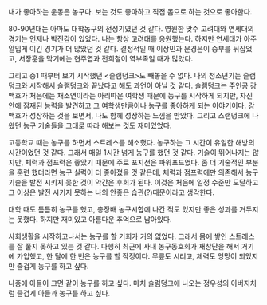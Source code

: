 <span style="font-family:AppleSDGothicNeo-Regular;color:#000ff;">내가</span> <span style="font-family:AppleSDGothicNeo-Regular;color:#000ff;">좋아하는</span> <span style="font-family:AppleSDGothicNeo-Regular;color:#000ff;">운동은</span> <span style="font-family:AppleSDGothicNeo-Regular;color:#000ff;">농구다</span><span style="color:#000ff;">.</span> <span style="font-family:AppleSDGothicNeo-Regular;color:#000ff;">보는</span> <span style="font-family:AppleSDGothicNeo-Regular;color:#000ff;">것도</span> <span style="font-family:AppleSDGothicNeo-Regular;color:#000ff;">좋아하고</span> <span style="font-family:AppleSDGothicNeo-Regular;color:#000ff;">직접</span> <span style="font-family:AppleSDGothicNeo-Regular;color:#000ff;">몸으로</span> <span style="font-family:AppleSDGothicNeo-Regular;color:#000ff;">하는</span> <span style="font-family:AppleSDGothicNeo-Regular;color:#000ff;">것으로</span> <span style="font-family:AppleSDGothicNeo-Regular;color:#000ff;">좋아한다</span><span style="color:#000ff;">.</span>

<span style="color:#000ff;">80-90</span><span style="font-family:AppleSDGothicNeo-Regular;color:#000ff;">년대는</span> <span style="font-family:AppleSDGothicNeo-Regular;color:#000ff;">아마도</span> <span style="font-family:AppleSDGothicNeo-Regular;color:#000ff;">대학농구의</span> <span style="font-family:AppleSDGothicNeo-Regular;color:#000ff;">전성기였던</span> <span style="font-family:AppleSDGothicNeo-Regular;color:#000ff;">것</span> <span style="font-family:AppleSDGothicNeo-Regular;color:#000ff;">같다</span><span style="color:#000ff;">.</span> <span style="font-family:AppleSDGothicNeo-Regular;color:#000ff;">영원한</span> <span style="font-family:AppleSDGothicNeo-Regular;color:#000ff;">맞수</span> <span style="font-family:AppleSDGothicNeo-Regular;color:#000ff;">고려대와</span> <span style="font-family:AppleSDGothicNeo-Regular;color:#000ff;">연세대의</span> <span style="font-family:AppleSDGothicNeo-Regular;color:#000ff;">경기는</span> <span style="font-family:AppleSDGothicNeo-Regular;color:#000ff;">언제나</span> <span style="font-family:AppleSDGothicNeo-Regular;color:#000ff;">박진감이</span> <span style="font-family:AppleSDGothicNeo-Regular;color:#000ff;">있었다</span><span style="color:#000ff;">.</span> <span style="font-family:AppleSDGothicNeo-Regular;color:#000ff;">나는</span> <span style="font-family:AppleSDGothicNeo-Regular;color:#000ff;">항상</span> <span style="font-family:AppleSDGothicNeo-Regular;color:#000ff;">고려대를</span> <span style="font-family:AppleSDGothicNeo-Regular;color:#000ff;">응원했는다</span><span style="color:#000ff;">.</span> <span style="font-family:AppleSDGothicNeo-Regular;color:#000ff;">하지만</span> <span style="font-family:AppleSDGothicNeo-Regular;color:#000ff;">연세대가</span> <span style="font-family:AppleSDGothicNeo-Regular;color:#000ff;">아주</span> <span style="font-family:AppleSDGothicNeo-Regular;color:#000ff;">얄밉게</span> <span style="font-family:AppleSDGothicNeo-Regular;color:#000ff;">이긴</span> <span style="font-family:AppleSDGothicNeo-Regular;color:#000ff;">경기가</span> <span style="font-family:AppleSDGothicNeo-Regular;color:#000ff;">더</span> <span style="font-family:AppleSDGothicNeo-Regular;color:#000ff;">많았던</span> <span style="font-family:AppleSDGothicNeo-Regular;color:#000ff;">것</span> <span style="font-family:AppleSDGothicNeo-Regular;color:#000ff;">같다</span><span style="color:#000ff;">.</span> <span style="font-family:AppleSDGothicNeo-Regular;color:#000ff;">결정적일</span> <span style="font-family:AppleSDGothicNeo-Regular;color:#000ff;">때</span> <span style="font-family:AppleSDGothicNeo-Regular;color:#000ff;">이상민과</span> <span style="font-family:AppleSDGothicNeo-Regular;color:#000ff;">문경은이</span> <span style="font-family:AppleSDGothicNeo-Regular;color:#000ff;">승부를</span> <span style="font-family:AppleSDGothicNeo-Regular;color:#000ff;">뒤집었고</span><span style="color:#000ff;">,</span> <span style="font-family:AppleSDGothicNeo-Regular;color:#000ff;">서장훈을</span> <span style="font-family:AppleSDGothicNeo-Regular;color:#000ff;">막기에는</span> <span style="font-family:AppleSDGothicNeo-Regular;color:#000ff;">현주엽과</span> <span style="font-family:AppleSDGothicNeo-Regular;color:#000ff;">전희철이</span> <span style="font-family:AppleSDGothicNeo-Regular;color:#000ff;">역부족일</span> <span style="font-family:AppleSDGothicNeo-Regular;color:#000ff;">때가</span> <span style="font-family:AppleSDGothicNeo-Regular;color:#000ff;">많았다</span><span style="color:#000ff;">.</span>

<span style="font-family:AppleSDGothicNeo-Regular;color:#000ff;">그리고</span> <span style="font-family:AppleSDGothicNeo-Regular;color:#000ff;">중</span><span style="color:#000ff;">1</span> <span style="font-family:AppleSDGothicNeo-Regular;color:#000ff;">때부터</span> <span style="font-family:AppleSDGothicNeo-Regular;color:#000ff;">보기</span> <span style="font-family:AppleSDGothicNeo-Regular;color:#000ff;">시작했던</span> <span style="color:#000ff;"><</span><span style="font-family:AppleSDGothicNeo-Regular;color:#000ff;">슬램덩크</span><span style="color:#000ff;">></span><span style="font-family:AppleSDGothicNeo-Regular;color:#000ff;">도</span> <span style="font-family:AppleSDGothicNeo-Regular;color:#000ff;">빼놓을</span> <span style="font-family:AppleSDGothicNeo-Regular;color:#000ff;">수</span> <span style="font-family:AppleSDGothicNeo-Regular;color:#000ff;">없다</span><span style="color:#000ff;">.</span> <span style="font-family:AppleSDGothicNeo-Regular;color:#000ff;">나의</span> <span style="font-family:AppleSDGothicNeo-Regular;color:#000ff;">청소년기는</span> <span style="font-family:AppleSDGothicNeo-Regular;color:#000ff;">슬램덩크와</span> <span style="font-family:AppleSDGothicNeo-Regular;color:#000ff;">시작해서</span> <span style="font-family:AppleSDGothicNeo-Regular;color:#000ff;">슬램덩크와</span> <span style="font-family:AppleSDGothicNeo-Regular;color:#000ff;">끝났다고</span> <span style="font-family:AppleSDGothicNeo-Regular;color:#000ff;">해도</span> <span style="font-family:AppleSDGothicNeo-Regular;color:#000ff;">과언이</span> <span style="font-family:AppleSDGothicNeo-Regular;color:#000ff;">아닐</span> <span style="font-family:AppleSDGothicNeo-Regular;color:#000ff;">것</span> <span style="font-family:AppleSDGothicNeo-Regular;color:#000ff;">같다</span><span style="color:#000ff;">.</span> <span style="font-family:AppleSDGothicNeo-Regular;color:#000ff;">슬램덩크는</span> <span style="font-family:AppleSDGothicNeo-Regular;color:#000ff;">주인공</span> <span style="font-family:AppleSDGothicNeo-Regular;color:#000ff;">강백호가</span> <span style="font-family:AppleSDGothicNeo-Regular;color:#000ff;">처음에는</span> <span style="font-family:AppleSDGothicNeo-Regular;color:#000ff;">채소연이라는</span> <span style="font-family:AppleSDGothicNeo-Regular;color:#000ff;">아리따운</span> <span style="font-family:AppleSDGothicNeo-Regular;color:#000ff;">여학생</span> <span style="font-family:AppleSDGothicNeo-Regular;color:#000ff;">때문에</span> <span style="font-family:AppleSDGothicNeo-Regular;color:#000ff;">농구를</span> <span style="font-family:AppleSDGothicNeo-Regular;color:#000ff;">시작하게</span> <span style="font-family:AppleSDGothicNeo-Regular;color:#000ff;">되지만</span><span style="color:#000ff;">,</span> <span style="font-family:AppleSDGothicNeo-Regular;color:#000ff;">자신</span> <span style="font-family:AppleSDGothicNeo-Regular;color:#000ff;">안에</span> <span style="font-family:AppleSDGothicNeo-Regular;color:#000ff;">잠재된</span> <span style="font-family:AppleSDGothicNeo-Regular;color:#000ff;">능력을</span> <span style="font-family:AppleSDGothicNeo-Regular;color:#000ff;">발견하고</span> <span style="font-family:AppleSDGothicNeo-Regular;color:#000ff;">그</span> <span style="font-family:AppleSDGothicNeo-Regular;color:#000ff;">여학생만큼이나</span> <span style="font-family:AppleSDGothicNeo-Regular;color:#000ff;">농구를</span> <span style="font-family:AppleSDGothicNeo-Regular;color:#000ff;">좋아하게</span> <span style="font-family:AppleSDGothicNeo-Regular;color:#000ff;">되는</span> <span style="font-family:AppleSDGothicNeo-Regular;color:#000ff;">이야기이다</span><span style="color:#000ff;">.</span> <span style="font-family:AppleSDGothicNeo-Regular;color:#000ff;">강백호가</span> <span style="font-family:AppleSDGothicNeo-Regular;color:#000ff;">성장하는</span> <span style="font-family:AppleSDGothicNeo-Regular;color:#000ff;">것을</span> <span style="font-family:AppleSDGothicNeo-Regular;color:#000ff;">보면서</span><span style="color:#000ff;">,</span> <span style="font-family:AppleSDGothicNeo-Regular;color:#000ff;">나도</span> <span style="font-family:AppleSDGothicNeo-Regular;color:#000ff;">함께</span> <span style="font-family:AppleSDGothicNeo-Regular;color:#000ff;">성장하는</span> <span style="font-family:AppleSDGothicNeo-Regular;color:#000ff;">느낌을</span> <span style="font-family:AppleSDGothicNeo-Regular;color:#000ff;">받았다</span><span style="color:#000ff;">.</span> <span style="font-family:AppleSDGothicNeo-Regular;color:#000ff;">그리고</span> <span style="font-family:AppleSDGothicNeo-Regular;color:#000ff;">스램덩크에</span> <span style="font-family:AppleSDGothicNeo-Regular;color:#000ff;">나왔던</span> <span style="font-family:AppleSDGothicNeo-Regular;color:#000ff;">농구</span> <span style="font-family:AppleSDGothicNeo-Regular;color:#000ff;">기술들을</span> <span style="font-family:AppleSDGothicNeo-Regular;color:#000ff;">그대로</span> <span style="font-family:AppleSDGothicNeo-Regular;color:#000ff;">따라</span> <span style="font-family:AppleSDGothicNeo-Regular;color:#000ff;">해보는</span> <span style="font-family:AppleSDGothicNeo-Regular;color:#000ff;">것도</span> <span style="font-family:AppleSDGothicNeo-Regular;color:#000ff;">재미있었다</span><span style="color:#000ff;">.</span>

<span style="font-family:AppleSDGothicNeo-Regular;color:#000ff;">고등학교</span> <span style="font-family:AppleSDGothicNeo-Regular;color:#000ff;">때는</span> <span style="font-family:AppleSDGothicNeo-Regular;color:#000ff;">농구를</span> <span style="font-family:AppleSDGothicNeo-Regular;color:#000ff;">하면서</span> <span style="font-family:AppleSDGothicNeo-Regular;color:#000ff;">스트레스를</span> <span style="font-family:AppleSDGothicNeo-Regular;color:#000ff;">해소했다</span><span style="color:#000ff;">.</span> <span style="font-family:AppleSDGothicNeo-Regular;color:#000ff;">농구하는</span> <span style="font-family:AppleSDGothicNeo-Regular;color:#000ff;">그</span> <span style="font-family:AppleSDGothicNeo-Regular;color:#000ff;">시간이</span> <span style="font-family:AppleSDGothicNeo-Regular;color:#000ff;">유일한</span> <span style="font-family:AppleSDGothicNeo-Regular;color:#000ff;">해방의</span> <span style="font-family:AppleSDGothicNeo-Regular;color:#000ff;">시간이었던</span> <span style="font-family:AppleSDGothicNeo-Regular;color:#000ff;">것</span> <span style="font-family:AppleSDGothicNeo-Regular;color:#000ff;">같다</span><span style="color:#000ff;">.</span> <span style="font-family:AppleSDGothicNeo-Regular;color:#000ff;">그래서</span> <span style="font-family:AppleSDGothicNeo-Regular;color:#000ff;">매일</span> <span style="color:#000ff;">1</span><span style="font-family:AppleSDGothicNeo-Regular;color:#000ff;">시간</span> <span style="font-family:AppleSDGothicNeo-Regular;color:#000ff;">넘게</span> <span style="font-family:AppleSDGothicNeo-Regular;color:#000ff;">농구를</span> <span style="font-family:AppleSDGothicNeo-Regular;color:#000ff;">했던</span> <span style="font-family:AppleSDGothicNeo-Regular;color:#000ff;">것</span> <span style="font-family:AppleSDGothicNeo-Regular;color:#000ff;">같다</span><span style="color:#000ff;">.</span> <span style="font-family:AppleSDGothicNeo-Regular;color:#000ff;">기술이</span> <span style="font-family:AppleSDGothicNeo-Regular;color:#000ff;">뛰어나지는</span> <span style="font-family:AppleSDGothicNeo-Regular;color:#000ff;">않지만</span><span style="color:#000ff;">,</span> <span style="font-family:AppleSDGothicNeo-Regular;color:#000ff;">체력과</span> <span style="font-family:AppleSDGothicNeo-Regular;color:#000ff;">점프력은</span> <span style="font-family:AppleSDGothicNeo-Regular;color:#000ff;">좋았기</span> <span style="font-family:AppleSDGothicNeo-Regular;color:#000ff;">때문에</span> <span style="font-family:AppleSDGothicNeo-Regular;color:#000ff;">주로</span> <span style="font-family:AppleSDGothicNeo-Regular;color:#000ff;">포지션은</span> <span style="font-family:AppleSDGothicNeo-Regular;color:#000ff;">파워포드였다</span><span style="color:#000ff;">.</span> <span style="font-family:AppleSDGothicNeo-Regular;color:#000ff;">좀</span> <span style="font-family:AppleSDGothicNeo-Regular;color:#000ff;">더</span> <span style="font-family:AppleSDGothicNeo-Regular;color:#000ff;">기술적인</span> <span style="font-family:AppleSDGothicNeo-Regular;color:#000ff;">부분을</span> <span style="font-family:AppleSDGothicNeo-Regular;color:#000ff;">훈련</span> <span style="font-family:AppleSDGothicNeo-Regular;color:#000ff;">했더라면</span> <span style="font-family:AppleSDGothicNeo-Regular;color:#000ff;">농구</span> <span style="font-family:AppleSDGothicNeo-Regular;color:#000ff;">실력이</span> <span style="font-family:AppleSDGothicNeo-Regular;color:#000ff;">더</span> <span style="font-family:AppleSDGothicNeo-Regular;color:#000ff;">좋아졌을</span> <span style="font-family:AppleSDGothicNeo-Regular;color:#000ff;">것</span> <span style="font-family:AppleSDGothicNeo-Regular;color:#000ff;">같은데</span><span style="color:#000ff;">,</span> <span style="font-family:AppleSDGothicNeo-Regular;color:#000ff;">체력과</span> <span style="font-family:AppleSDGothicNeo-Regular;color:#000ff;">점프력에만</span> <span style="font-family:AppleSDGothicNeo-Regular;color:#000ff;">의존해서</span> <span style="font-family:AppleSDGothicNeo-Regular;color:#000ff;">농구</span> <span style="font-family:AppleSDGothicNeo-Regular;color:#000ff;">기술을</span> <span style="font-family:AppleSDGothicNeo-Regular;color:#000ff;">발전</span> <span style="font-family:AppleSDGothicNeo-Regular;color:#000ff;">시키지</span> <span style="font-family:AppleSDGothicNeo-Regular;color:#000ff;">못한</span> <span style="font-family:AppleSDGothicNeo-Regular;color:#000ff;">것이</span> <span style="font-family:AppleSDGothicNeo-Regular;color:#000ff;">약간은</span> <span style="font-family:AppleSDGothicNeo-Regular;color:#000ff;">후회가</span> <span style="font-family:AppleSDGothicNeo-Regular;color:#000ff;">된다</span><span style="color:#000ff;">.</span> <span style="font-family:AppleSDGothicNeo-Regular;color:#000ff;">이것은</span> <span style="font-family:AppleSDGothicNeo-Regular;color:#000ff;">처음에</span> <span style="font-family:AppleSDGothicNeo-Regular;color:#000ff;">일정</span> <span style="font-family:AppleSDGothicNeo-Regular;color:#000ff;">수준만</span> <span style="font-family:AppleSDGothicNeo-Regular;color:#000ff;">도달하고</span> <span style="font-family:AppleSDGothicNeo-Regular;color:#000ff;">그</span> <span style="font-family:AppleSDGothicNeo-Regular;color:#000ff;">이상은</span> <span style="font-family:AppleSDGothicNeo-Regular;color:#000ff;">발전</span> <span style="font-family:AppleSDGothicNeo-Regular;color:#000ff;">시키지</span> <span style="font-family:AppleSDGothicNeo-Regular;color:#000ff;">못하는</span> <span style="font-family:AppleSDGothicNeo-Regular;color:#000ff;">나의</span> <span style="font-family:AppleSDGothicNeo-Regular;color:#000ff;">안좋은</span> <span style="font-family:AppleSDGothicNeo-Regular;color:#000ff;">습관</span><span style="color:#000ff;">(?)</span><span style="font-family:AppleSDGothicNeo-Regular;color:#000ff;">때문이라고</span> <span style="font-family:AppleSDGothicNeo-Regular;color:#000ff;">생각한다</span><span style="color:#000ff;">.</span>

<span style="font-family:AppleSDGothicNeo-Regular;color:#000ff;">대학</span> <span style="font-family:AppleSDGothicNeo-Regular;color:#000ff;">때도</span> <span style="font-family:AppleSDGothicNeo-Regular;color:#000ff;">틈틈히</span> <span style="font-family:AppleSDGothicNeo-Regular;color:#000ff;">농구를</span> <span style="font-family:AppleSDGothicNeo-Regular;color:#000ff;">했고</span><span style="color:#000ff;">,</span> <span style="font-family:AppleSDGothicNeo-Regular;color:#000ff;">총장배</span> <span style="font-family:AppleSDGothicNeo-Regular;color:#000ff;">농구시합에</span> <span style="font-family:AppleSDGothicNeo-Regular;color:#000ff;">나간</span> <span style="font-family:AppleSDGothicNeo-Regular;color:#000ff;">적도</span> <span style="font-family:AppleSDGothicNeo-Regular;color:#000ff;">있지만</span> <span style="font-family:AppleSDGothicNeo-Regular;color:#000ff;">좋은</span> <span style="font-family:AppleSDGothicNeo-Regular;color:#000ff;">성과를</span> <span style="font-family:AppleSDGothicNeo-Regular;color:#000ff;">거두지는</span> <span style="font-family:AppleSDGothicNeo-Regular;color:#000ff;">못했다</span><span style="color:#000ff;">.</span> <span style="font-family:AppleSDGothicNeo-Regular;color:#000ff;">하지만</span> <span style="font-family:AppleSDGothicNeo-Regular;color:#000ff;">재미있고</span> <span style="font-family:AppleSDGothicNeo-Regular;color:#000ff;">아름다운</span> <span style="font-family:AppleSDGothicNeo-Regular;color:#000ff;">추억으로</span> <span style="font-family:AppleSDGothicNeo-Regular;color:#000ff;">남아있다</span><span style="color:#000ff;">.</span>

<span style="font-family:AppleSDGothicNeo-Regular;color:#000ff;">사회생활을</span> <span style="font-family:AppleSDGothicNeo-Regular;color:#000ff;">시작하고나서는</span> <span style="font-family:AppleSDGothicNeo-Regular;color:#000ff;">농구를</span> <span style="font-family:AppleSDGothicNeo-Regular;color:#000ff;">할</span> <span style="font-family:AppleSDGothicNeo-Regular;color:#000ff;">기회가</span> <span style="font-family:AppleSDGothicNeo-Regular;color:#000ff;">거의</span> <span style="font-family:AppleSDGothicNeo-Regular;color:#000ff;">없었다</span><span style="color:#000ff;">.</span> <span style="font-family:AppleSDGothicNeo-Regular;color:#000ff;">그래서</span> <span style="font-family:AppleSDGothicNeo-Regular;color:#000ff;">몸에</span> <span style="font-family:AppleSDGothicNeo-Regular;color:#000ff;">쌓인</span> <span style="font-family:AppleSDGothicNeo-Regular;color:#000ff;">스트레스를</span> <span style="font-family:AppleSDGothicNeo-Regular;color:#000ff;">잘</span> <span style="font-family:AppleSDGothicNeo-Regular;color:#000ff;">풀지</span> <span style="font-family:AppleSDGothicNeo-Regular;color:#000ff;">못하고</span> <span style="font-family:AppleSDGothicNeo-Regular;color:#000ff;">있는</span> <span style="font-family:AppleSDGothicNeo-Regular;color:#000ff;">것</span> <span style="font-family:AppleSDGothicNeo-Regular;color:#000ff;">같다</span><span style="color:#000ff;">.</span> <span style="font-family:AppleSDGothicNeo-Regular;color:#000ff;">다행히</span> <span style="font-family:AppleSDGothicNeo-Regular;color:#000ff;">최근에</span> <span style="font-family:AppleSDGothicNeo-Regular;color:#000ff;">사내</span> <span style="font-family:AppleSDGothicNeo-Regular;color:#000ff;">농구동호회가</span> <span style="font-family:AppleSDGothicNeo-Regular;color:#000ff;">재창단을</span> <span style="font-family:AppleSDGothicNeo-Regular;color:#000ff;">해서</span> <span style="font-family:AppleSDGothicNeo-Regular;color:#000ff;">거기에</span> <span style="font-family:AppleSDGothicNeo-Regular;color:#000ff;">가입했고</span><span style="color:#000ff;">,</span> <span style="font-family:AppleSDGothicNeo-Regular;color:#000ff;">한</span> <span style="font-family:AppleSDGothicNeo-Regular;color:#000ff;">달에</span> <span style="font-family:AppleSDGothicNeo-Regular;color:#000ff;">한</span> <span style="font-family:AppleSDGothicNeo-Regular;color:#000ff;">번은</span> <span style="font-family:AppleSDGothicNeo-Regular;color:#000ff;">농구를</span> <span style="font-family:AppleSDGothicNeo-Regular;color:#000ff;">할</span> <span style="font-family:AppleSDGothicNeo-Regular;color:#000ff;">작정이다</span><span style="color:#000ff;">.</span> <span style="font-family:AppleSDGothicNeo-Regular;color:#000ff;">무릎도</span> <span style="font-family:AppleSDGothicNeo-Regular;color:#000ff;">시리고</span><span style="color:#000ff;">,</span> <span style="font-family:AppleSDGothicNeo-Regular;color:#000ff;">체력도</span> <span style="font-family:AppleSDGothicNeo-Regular;color:#000ff;">엉망이</span> <span style="font-family:AppleSDGothicNeo-Regular;color:#000ff;">되었지만</span> <span style="font-family:AppleSDGothicNeo-Regular;color:#000ff;">즐겁게</span> <span style="font-family:AppleSDGothicNeo-Regular;color:#000ff;">농구를</span> <span style="font-family:AppleSDGothicNeo-Regular;color:#000ff;">하고</span> <span style="font-family:AppleSDGothicNeo-Regular;color:#000ff;">싶다</span><span style="color:#000ff;">.</span>

<span style="font-family:AppleSDGothicNeo-Regular;color:#000ff;">나중에</span> <span style="font-family:AppleSDGothicNeo-Regular;color:#000ff;">아들이</span> <span style="font-family:AppleSDGothicNeo-Regular;color:#000ff;">크면</span> <span style="font-family:AppleSDGothicNeo-Regular;color:#000ff;">같이</span> <span style="font-family:AppleSDGothicNeo-Regular;color:#000ff;">농구를</span> <span style="font-family:AppleSDGothicNeo-Regular;color:#000ff;">하고</span> <span style="font-family:AppleSDGothicNeo-Regular;color:#000ff;">싶다</span><span style="color:#000ff;">.</span> <span style="font-family:AppleSDGothicNeo-Regular;color:#000ff;">마치</span> <span style="font-family:AppleSDGothicNeo-Regular;color:#000ff;">슬럼덩크에</span> <span style="font-family:AppleSDGothicNeo-Regular;color:#000ff;">나오는</span> <span style="font-family:AppleSDGothicNeo-Regular;color:#000ff;">정우성의</span> <span style="font-family:AppleSDGothicNeo-Regular;color:#000ff;">아버지처럼</span> <span style="font-family:AppleSDGothicNeo-Regular;color:#000ff;">즐겁게</span> <span style="font-family:AppleSDGothicNeo-Regular;color:#000ff;">아들과</span> <span style="font-family:AppleSDGothicNeo-Regular;color:#000ff;">농구를</span> <span style="font-family:AppleSDGothicNeo-Regular;color:#000ff;">하고</span> <span style="font-family:AppleSDGothicNeo-Regular;color:#000ff;">싶다</span><span style="color:#000ff;">.</span>